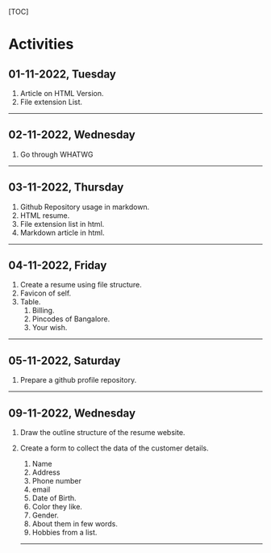 [TOC]

# Activities

## 01-11-2022, Tuesday

1. Article on HTML Version.
2. File extension List.

---

## 02-11-2022, Wednesday

1. Go through WHATWG

---

## 03-11-2022, Thursday

1. Github Repository usage in markdown.
2. HTML resume.
3. File extension list in html.
4. Markdown article in html.


---

## 04-11-2022, Friday

1. Create a resume using file structure.
2. Favicon of self.
3. Table.
   1. Billing.
   2. Pincodes of Bangalore.
   3. Your wish.

---

## 05-11-2022, Saturday

1. Prepare a github profile repository.

---

## 09-11-2022, Wednesday

1. Draw the outline structure of the resume website.
2. Create a form to collect the data of the customer details.
   1. Name
   2. Address
   3. Phone number
   4. email
   5. Date of Birth.
   6. Color they like.
   7. Gender.
   8. About them in few words.
   9. Hobbies from a list.

   ---